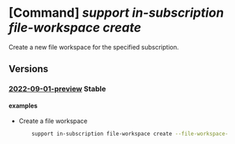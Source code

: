 # [Command] _support in-subscription file-workspace create_

Create a new file workspace for the specified subscription.

## Versions

### [2022-09-01-preview](/Resources/mgmt-plane/L3N1YnNjcmlwdGlvbnMve30vcHJvdmlkZXJzL21pY3Jvc29mdC5zdXBwb3J0L2ZpbGV3b3Jrc3BhY2VzL3t9/2022-09-01-preview.xml) **Stable**

<!-- mgmt-plane /subscriptions/{}/providers/microsoft.support/fileworkspaces/{} 2022-09-01-preview -->

#### examples

- Create a file workspace
    ```bash
        support in-subscription file-workspace create --file-workspace-name "TestWorkspaceName" --subscription "TestSubscription"
    ```
